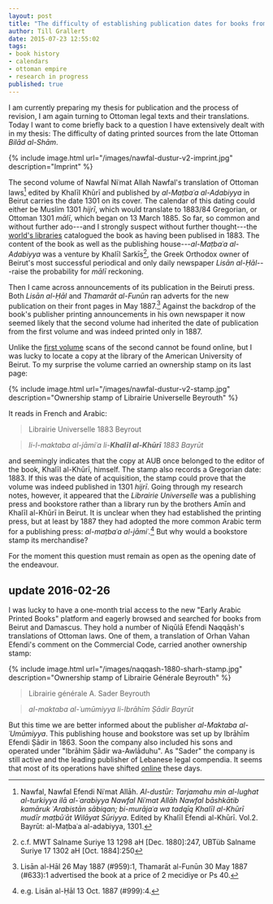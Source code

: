 ```yaml
---
layout: post
title: "The difficulty of establishing publication dates for books from late Ottoman *Bilād al-Shām*"
author: Till Grallert
date: 2015-07-23 12:55:02
tags:
- book history
- calendars
- ottoman empire
- research in progress
published: true
---
```


I am currently preparing my thesis for publication and the process of revision, I am again turning to Ottoman legal texts and their translations. Today I want to come briefly back to a question I have extensively dealt with in my thesis: The difficulty of dating printed sources from the late Ottoman *Bilād al-Shām*. 

{% include image.html url="/images/nawfal-dustur-v2-imprint.jpg" description="Imprint" %}

The second volume of Nawfal Niʿmat Allah Nawfal's translation of Ottoman laws[^2] edited by Khalīl Khūrī and published by *al-Maṭbaʿa al-Adabiyya* in Beirut carries the date 1301 on its cover. The calendar of this dating could either be Muslim 1301 *hijrī*, which would translate to 1883/84 Gregorian, or Ottoman 1301 *mālī*, which began on 13 March 1885. So far, so common and without further ado---and I strongly suspect without further thought---the [world's libraries](http://www.worldcat.org/oclc/11351292/editions?editionsView=true&referer=di "link to wordcat") catalogued the book as having been publised in 1883. The content of the book as well as the publishing house---*al-Maṭbaʿa al-Adabiyya* was a venture by Khalīl Sarkīs[^4], the Greek Orthodox owner of Beirut's most successful periodical and only daily newspaper <!-- was it already a daily in 1887? --> *Lisān al-Ḥāl*---raise the probability for *mālī* reckoning. 

Then I came across announcements of its publication in the Beiruti press. Both *Lisān al-Ḥāl* and *Thamarāt al-Funūn* ran adverts for the new publication on their front pages in May 1887.[^3] Against the backdrop of the book's publisher printing announcements in his own newspaper it now seemed likely that the second volume had inherited the date of publication from the first volume and was indeed printed only in 1887. 

Unlike the [first volume](http://hdl.handle.net/2027/inu.30000088981760) scans of the second cannot be found online, but I was lucky to locate a copy at the  library of the American University of Beirut. To my surprise the volume carried an ownership stamp on its last page:

{% include image.html url="/images/nawfal-dustur-v2-stamp.jpg" description="Ownership stamp of Librairie Universelle Beyrouth" %}

It reads in French and Arabic:

>Librairie Universelle 1883 Beyrout

>*li-l-maktaba al-jāmiʿa li-**Khalīl al-Khūrī** 1883 Bayrūt*

and seemingly indicates that the copy at AUB once belonged to the editor of the book, Khalīl al-Khūrī, himself. The stamp also records a Gregorian date: 1883. If this was the date of acquisition, the stamp could prove that the volume was indeed published in 1301 *hijrī*. Going through my research notes, however, it appeared that the *Librairie Universelle* was a publishing press and bookstore rather than a library run by the brothers Amīn and Khalīl al-Khūrī in Beirut. It is unclear when they had established the printing press, but at least by 1887 they had adopted the more common Arabic term for a publishing press: *al-maṭbaʿa al-jāmiʿ*.[^1] But why would a bookstore stamp its merchandise?

For the moment this question must remain as open as the opening date of the endeavour.

## update 2016-02-26

I was lucky to have a one-month trial access to the new "Early Arabic Printed Books" platform and eagerly browsed and searched for books from Beirut and Damascus. They hold a number of Niqūlā Efendi Naqqāsh's translations of Ottoman laws. One of them, a translation of Orhan Vahan Efendi's comment on the Commercial Code, carried another ownership stamp:

{% include image.html url="/images/naqqash-1880-sharh-stamp.jpg" description="Ownership stamp of Librairie Générale Beyrouth" %}

>Librairie générale <lb/> A. Sader Beyrouth

>*al-maktaba al-ʿumūmiyya <lb/> li-Ibrāhīm Ṣādir Bayrūt*

But this time we are better informed about the publisher *al-Maktaba al-ʿUmūmiyya*. This publishing house and bookstore was set up by Ibrāhīm Efendi Ṣādir in 1863. Soon the company also included his sons and operated under "Ibrāhim Ṣādir wa-Awlāduhu". As "Sader" the company is still active and the leading publisher of Lebanese legal compendia. It seems that most of its operations have shifted [online](http://www.lebaneselaws.com) these days. 

[^1]: e.g. Lisān al-Ḥāl 13 Oct. 1887 (#999):4.
[^2]: Nawfal, Nawfal Efendi Niʿmat Allāh. *Al-dustūr: Tarjamahu min al-lughat al-turkiyya ilā al-ʿarabiyya Nawfal Niʿmat Allāh Nawfal bāshkātib kamāruk ʿArabistān sābiqan; bi-murājaʿa wa tadqīq Khalīl al-Khūrī mudīr maṭbūʿāt Wilāyat Sūriyya*. Edited by Khalīl Efendi al-Khūrī. Vol.2. Bayrūt: al-Maṭbaʿa al-adabiyya, 1301.
[^3]: Lisān al-Hāl 26 May 1887 (#959):1, Thamarāt al-Funūn 30 May 1887 (#633):1 advertised the book at a price of 2 mecidiye or Ps 40.
[^4]: c.f. MWT Salname Suriye 13 1298 aH [Dec. 1880]:247, UBTüb Salname Suriye 17 1302 aH [Oct. 1884]:250